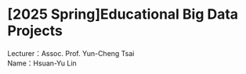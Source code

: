 # [2025 Spring]Educational Big Data Projects
Lecturer：Assoc. Prof. Yun-Cheng Tsai<br>
Name：Hsuan-Yu Lin<br>
